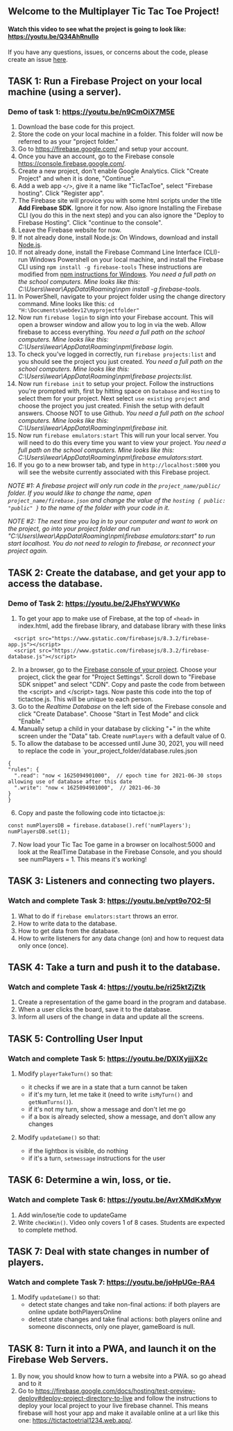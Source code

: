 ## Welcome to the Multiplayer Tic Tac Toe Project! 

#### Watch this video to see what the project is going to look like: <https://youtu.be/Q34AhRnuIIo> 

If you have any questions, issues, or concerns about the code, please create an issue [here](https://github.com/lwear/FirebaseTicTacToe/issues/new).

## TASK 1: Run a Firebase Project on your local machine (using a server).
### Demo of task 1: <https://youtu.be/n9CmOiX7M5E>
  1. Download the base code for this project. 
  2. Store the code on your local machine in a folder. This folder will now be referred to as your "project folder."
  3. Go to <https://firebase.google.com/> and setup your account.
  4. Once you have an account, go to the Firebase console <https://console.firebase.google.com/>.
  5. Create a new project, don't enable Google Analytics. Click "Create Project" and when it is done, "Continue".
  6. Add a web app `</>`, give it a name like "TicTacToe", select "Firebase hosting". Click "Register app".
  7. The Firebase site will provice you with some html scripts under the title **Add Firebase SDK**. Ignore it for now. Also ignore Installing the Firebase CLI (you do this in the next step) and you can also ignore the "Deploy to Firebase Hosting". Click "continue to the console".
  8. Leave the Firebase website for now.
  9. If not already done, install Node.js: On Windows, download and install [Node.js](https://nodejs.org/en/). 
  10. If not already done, install the Firebase Command Line Interface (CLI)- run Windows Powershell on your local machine, and install the Firebase CLI using `npm install -g firebase-tools` These instructions are modified from [npm instructions for Windows](https://firebase.google.com/docs/cli#windows-npm).  *You need a full path on the school computers. Mine looks like this: C:\Users\lwear\AppData\Roaming\npm install -g firebase-tools.*
  11. In PowerShell, navigate to your project folder using the change directory command. Mine looks like this:  `cd "H:\Documents\webdev12\myprojectfolder"`
  12. Now run `firebase login` to sign into your Firebase account.  This will open a browser window and allow you to log in via the web. Allow firebase to access everything. *You need a full path on the school computers. Mine looks like this: C:\Users\lwear\AppData\Roaming\npm\firebase login.*
  13. To check you've logged in correctly, run `firebase projects:list` and you should see the project you just created. *You need a full path on the school computers. Mine looks like this: C:\Users\lwear\AppData\Roaming\npm\firebase projects:list.*
  14. Now run `firebase init` to setup your project. Follow the instructions you're prompted with, first by hitting space on `Database` and `Hosting` to select them for your project. Next select `use existing project` and choose the project you just created. Finish the setup with default answers. Choose NOT to use Github.   *You need a full path on the school computers. Mine looks like this: C:\Users\lwear\AppData\Roaming\npm\firebase init.*
  15. Now run `firebase emulators:start` This will run your local server. You will need to do this every time you want to view your project.  *You need a full path on the school computers. Mine looks like this: C:\Users\lwear\AppData\Roaming\npm\firebase emulators:start.*
  16. If you go to a new browser tab, and type in `http://localhost:5000` you will see the website currently associated with this Firebase project.
  
 

*NOTE #1: A firebase project will only run code in the `project_name/public/` folder. If you would like to change the name, open `project_name/firebase.json` and change the value of the `hosting { public: "public" }` to the name of the folder with your code in it.*

*NOTE #2: The next time you log in to your computer and want to work on the project, go into your project folder and run "C:\Users\lwear\AppData\Roaming\npm\firebase emulators:start" to run start localhost.  You do not need to relogin to firebase, or reconnect your project again.*

## TASK 2: Create the database, and get your app to access the database.
### Demo of Task 2: <https://youtu.be/2JFhsYWVWKo>
  1. To get your app to make use of Firebase, at the top of `<head>` in index.html, add the firebase library, and database library with these links 
  ```
    <script src="https://www.gstatic.com/firebasejs/8.3.2/firebase-app.js"></script>
    <script src="https://www.gstatic.com/firebasejs/8.3.2/firebase-database.js"></script>
  ```
    
  2. In a browser, go to the [Firebase console of your project](https://console.firebase.google.com/). Choose your project, click the gear for "Project Settings".  Scroll down to "Firebase SDK snippet" and select "CDN". Copy and paste the code from between the &lt;script> and &lt;/script> tags.  Now paste this code into the top of tictactoe.js. This will be unique to each person.
  3. Go to the *Realtime Database* on the left side of the Firebase console and click "Create Database". Choose "Start in Test Mode" and click "Enable." 
  4. Manually setup a child in your database by clicking "+" in the white screen under the "Data" tab.   Create `numPlayers` with a default value of 0. 
  5. To allow the database to be accessed until June 30, 2021, you will need to replace the code in `your_project_folder/database.rules.json
  ``` 
  {
  "rules": {
    ".read": "now < 1625094901000",  // epoch time for 2021-06-30 stops allowing use of database after this date
    ".write": "now < 1625094901000",  // 2021-06-30
  }
}
```
 6. Copy and paste the following code into tictactoe.js: 
```
const numPlayersDB = firebase.database().ref('numPlayers');
numPlayersDB.set(1);
```
 7. Now load your Tic Tac Toe game in a browser on localhost:5000 and look at the RealTime Database in the Firebase Console, and you should see numPlayers = 1. This means it's working!
 

## TASK 3: Listeners and connecting two players.
### Watch and complete Task 3: <https://youtu.be/vpt9o7O2-5I>
 1. What to do if `firebase emulators:start` throws an error.
 2. How to write data to the database.
 3. How to get data from the database.
 4. How to write listeners for any data change (on) and how to request data only once (once).
 
## TASK 4: Take a turn and push it to the database.
### Watch and complete Task 4: <https://youtu.be/ri25ktZjZtk>
 1. Create a representation of the game board in the program and database.
 2. When a user clicks the board, save it to the database.
 3. Inform all users of the change in data and update all the screens.

## TASK 5: Controlling User Input
### Watch and complete Task 5: <https://youtu.be/DXlXyjjjX2c>
 1. Modify `playerTakeTurn()` so that: 
    - it checks if we are in a state that a turn cannot be taken
    - if it's my turn, let me take it (need to write `isMyTurn()` and `getNumTurns()`).
    - if it's not my turn, show a message and don't let me go
    - if a box is already selected, show a message, and don't allow any changes
  
 2. Modify `updateGame()` so that:
    - if the lightbox is visible, do nothing
    - if it's a turn, `setmessage` instructions for the user
  
## TASK 6: Determine a win, loss, or tie.
### Watch and complete Task 6: <https://youtu.be/AvrXMdKxMyw> 
 1. Add win/lose/tie code to updateGame
 2. Write `checkWin()`. Video only covers 1 of 8 cases. Students are expected to complete method.

## TASK 7: Deal with state changes in number of players.
### Watch and complete Task 7: <https://youtu.be/joHpUGe-RA4> 
 1. Modify `updateGame()` so that:
    - detect state changes and take non-final actions: if both players are online update bothPlayersOnline
    - detect state changes and take final actions: both players online and someone disconnects, only one player, gameBoard is null.

## TASK 8: Turn it into a PWA, and launch it on the Firebase Web Servers.
 1. By now, you should know how to turn a website into a PWA. so go ahead and to it
 2. Go to <https://firebase.google.com/docs/hosting/test-preview-deploy#deploy-project-directory-to-live> and follow the instructions to deploy your local project to your live firebase channel.  This means firebase will host your app and make it available online at a url like this one: https://tictactoetrial1234.web.app/. 
